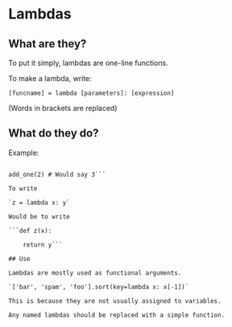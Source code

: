 # Lambdas
## What are they?

To put it simply, lambdas are one-line functions.

To make a lambda, write:

`[funcname] = lambda [parameters]: [expression]`

(Words in brackets are replaced)

## What do they do?

Example:

```add_one = lambda x: x + 1

add_one(2) # Would say 3```

To write

`z = lambda x: y`

Would be to write

```def z(x):

    return y```

## Use

Lambdas are mostly used as functional arguments.

`['bar', 'spam', 'foo'].sort(key=lambda x: x[-1])`

This is because they are not usually assigned to variables.

Any named lambdas should be replaced with a simple function.
